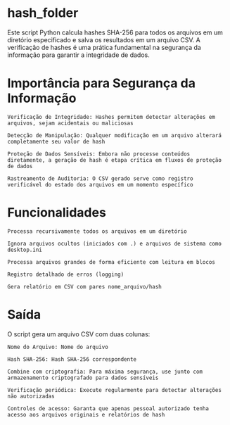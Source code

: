 # hash_folder
Este script Python calcula hashes SHA-256 para todos os arquivos em um diretório especificado e salva os resultados em um arquivo CSV. A verificação de hashes é uma prática fundamental na segurança da informação para garantir a integridade de dados.

# Importância para Segurança da Informação
    Verificação de Integridade: Hashes permitem detectar alterações em arquivos, sejam acidentais ou maliciosas

    Detecção de Manipulação: Qualquer modificação em um arquivo alterará completamente seu valor de hash

    Proteção de Dados Sensíveis: Embora não processe conteúdos diretamente, a geração de hash é etapa crítica em fluxos de proteção de dados

    Rastreamento de Auditoria: O CSV gerado serve como registro verificável do estado dos arquivos em um momento específico
    
# Funcionalidades

    Processa recursivamente todos os arquivos em um diretório

    Ignora arquivos ocultos (iniciados com .) e arquivos de sistema como desktop.ini

    Processa arquivos grandes de forma eficiente com leitura em blocos

    Registro detalhado de erros (logging)

    Gera relatório em CSV com pares nome_arquivo/hash
    

# Saída

O script gera um arquivo CSV com duas colunas:

    Nome do Arquivo: Nome do arquivo

    Hash SHA-256: Hash SHA-256 correspondente

    Combine com criptografia: Para máxima segurança, use junto com armazenamento criptografado para dados sensíveis

    Verificação periódica: Execute regularmente para detectar alterações não autorizadas

    Controles de acesso: Garanta que apenas pessoal autorizado tenha acesso aos arquivos originais e relatórios de hash
